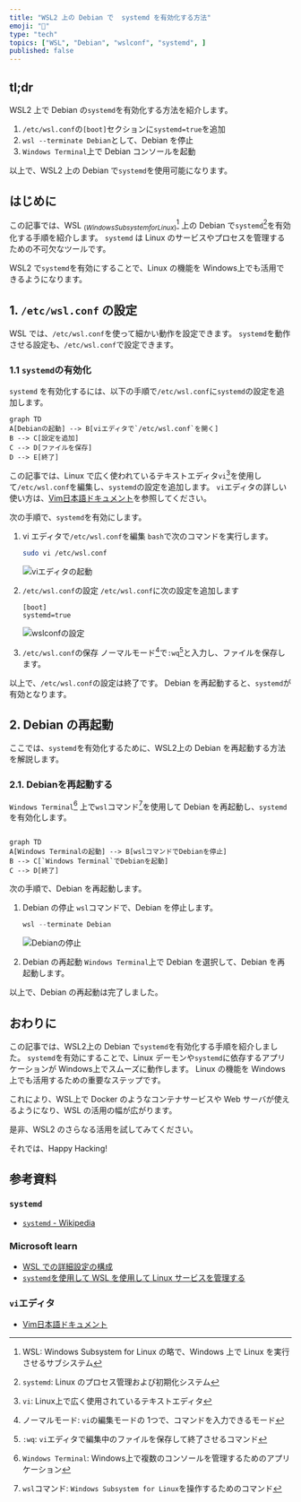```yaml
---
title: "WSL2 上の Debian で  systemd を有効化する方法"
emoji: "🐧"
type: "tech"
topics: ["WSL", "Debian", "wslconf", "systemd", ]
published: false
---
```


## tl;dr

WSL2 上で Debian の`systemd`を有効化する方法を紹介します。

1. `/etc/wsl.conf`の`[boot]`セクションに`systemd=true`を追加
2. `wsl --terminate Debian`として、Debian を停止
3. `Windows Terminal`上で Debian コンソールを起動

以上で、WSL2 上の Debian で`systemd`を使用可能になります。

## はじめに

この記事では、WSL  $_{(Windows Subsystem for Linux)}$[^1] 上の Debian で`systemd`[^2]を有効化する手順を紹介します。
`systemd` は Linux のサービスやプロセスを管理するための不可欠なツールです。

WSL2 で`systemd`を有効にすることで、Linux の機能を Windows上でも活用できるようになります。

[^1]: WSL: Windows Subsystem for Linux の略で、Windows 上で Linux を実行させるサブシステム
[^2]: `systemd`: Linux のプロセス管理および初期化システム

## 1. `/etc/wsl.conf` の設定

WSL では、`/etc/wsl.conf`を使って細かい動作を設定できます。
`systemd`を動作させる設定も、`/etc/wsl.conf`で設定できます。

### 1.1 `systemd`の有効化

`systemd` を有効化するには、以下の手順で`/etc/wsl.conf`に`systemd`の設定を追加します。

```mermaid
graph TD
A[Debianの起動] --> B[viエディタで`/etc/wsl.conf`を開く]
B --> C[設定を追加]
C --> D[ファイルを保存]
D --> E[終了]
```

この記事では、Linux で広く使われているテキストエディタ`vi`[^3]を使用して`/etc/wsl.conf`を編集し、`systemd`の設定を追加します。
`vi`エディタの詳しい使い方は、[Vim日本語ドキュメント](https://vim-jp.org/vimdoc-ja/)を参照してください。

次の手順で、`systemd`を有効にします。

1. vi エディタで`/etc/wsl.conf`を編集
   `bash`で次のコマンドを実行します。

   ```bash
   sudo vi /etc/wsl.conf
   ```

   ![viエディタの起動](https://i.imgur.com/Xs4trxo.png)

2. `/etc/wsl.conf`の設定
   `/etc/wsl.conf`に次の設定を追加します

   ```conf: /etc/wsl.conf
   [boot]
   systemd=true
   ```

   ![wslconfの設定](https://i.imgur.com/JS9dMgH.png)

3. `/etc/wsl.conf`の保存
   ノーマルモード[^4]で`:wq`[^5]と入力し、ファイルを保存します。

以上で、`/etc/wsl.conf`の設定は終了です。
Debian を再起動すると、`systemd`が有効となります。

[^3]: `vi`: Linux上で広く使用されているテキストエディタ
[^4]: ノーマルモード: `vi`の編集モードの 1つで、コマンドを入力できるモード
[^5]: `:wq`:  `vi`エディタで編集中のファイルを保存して終了させるコマンド

## 2. Debian の再起動

ここでは、`systemd`を有効化するために、WSL2上の Debian を再起動する方法を解説します。

### 2.1. Debianを再起動する

 `Windows Terminal`[^6] 上で`wsl`コマンド[^7]を使用して Debian を再起動し、`systemd` を有効化します。

```mermaid

graph TD
A[Windows Terminalの起動] --> B[wslコマンドでDebianを停止]
B --> C[`Windows Terminal`でDebianを起動]
C --> D[終了]

```

次の手順で、Debian を再起動します。

1. Debian の停止
   `wsl`コマンドで、Debian を停止します。

   ```powershell
   wsl --terminate Debian
   ```

   ![Debianの停止](https://i.imgur.com/trnkY0S.png)

2. Debian の再起動
    `Windows Terminal`上で Debian を選択して、Debian を再起動します。

以上で、Debian の再起動は完了しました。

[^6]: `Windows Terminal`: Windows上で複数のコンソールを管理するためのアプリケーション
[^7]: `wsl`コマンド: `Windows Subsystem for Linux`を操作するためのコマンド

## おわりに

この記事では、WSL2上の Debian で`systemd`を有効化する手順を紹介しました。
`systemd`を有効にすることで、Linux デーモンや`systemd`に依存するアプリケーションが Windows上でスムーズに動作します。
Linux の機能を Windows上でも活用するための重要なステップです。

これにより、WSL上で Docker のようなコンテナサービスや Web サーバが使えるようになり、WSL の活用の幅が広がります。

是非、WSL2 のさらなる活用を試してみてください。

それでは、Happy Hacking!

## 参考資料

### `systemd`

- [`systemd` - Wikipedia](https://ja.wikipedia.org/wiki/Systemd)

### Microsoft learn

- [WSL での詳細設定の構成](https://learn.microsoft.com/ja-jp/windows/wsl/wsl-config)
- [`systemd`を使用して WSL を使用して Linux サービスを管理する](https://learn.microsoft.com/ja-jp/windows/wsl/systemd)

### `vi`エディタ

- [Vim日本語ドキュメント](https://vim-jp.org/vimdoc-ja/)
